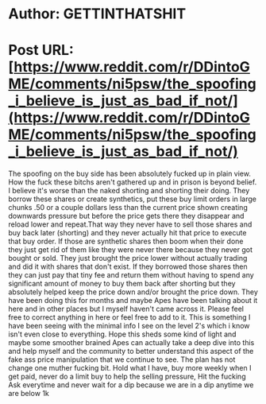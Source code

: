 # Author: GETTINTHATSHIT
# Post URL: [https://www.reddit.com/r/DDintoGME/comments/ni5psw/the_spoofing_i_believe_is_just_as_bad_if_not/](https://www.reddit.com/r/DDintoGME/comments/ni5psw/the_spoofing_i_believe_is_just_as_bad_if_not/)


The spoofing on the buy side has been absolutely fucked up in plain view. How the fuck these bitchs aren't gathered up and in prison is beyond belief. I believe it's worse than the naked shorting and shorting their doing. They borrow these shares or create synthetics, put these buy limit orders in large chunks .50 or a couple dollars less than the current price shown creating downwards pressure but before the price gets there they disappear and reload lower and repeat.That way they never have to sell those shares and buy back later (shorting) and they never actually hit that price to execute that buy order. If those are synthetic shares then boom when their done they just get rid of them like they were never there because they never got bought or sold. They just brought the price lower without actually trading and did it with shares that don't exist. If they borrowed those shares then they can just pay that tiny fee and return them without having to spend any significant amount of money to buy them back after shorting but they absolutely helped keep the price down and/or brought the price down. They have been doing this for months and maybe Apes have been talking about it here and in other places but I myself haven't came across it. Please feel free to correct anything in here or feel free to add to it. This is something I have been seeing with the minimal info I see on the level 2's which i know isn't even close to everything. Hope this sheds some kind of light and maybe some smoother brained Apes can actually take a deep dive into this and help myself and the community to better understand this aspect of the fake ass price manipulation that we continue to see. The plan has not change one muther fucking bit. Hold what I have, buy more weekly when I get paid, never do a limit buy to help the selling pressure, Hit the fucking Ask everytime and never wait for a dip because we are in a dip anytime we are below 1k
